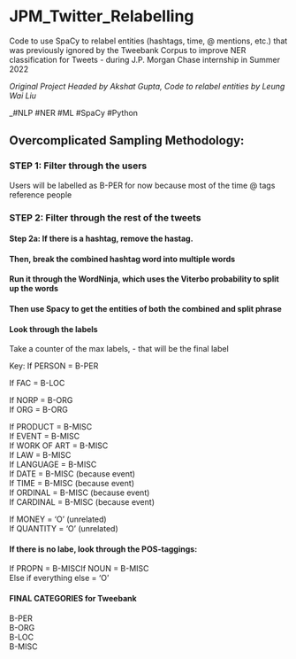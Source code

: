 # JPM_Twitter_Relabelling

Code to use SpaCy to relabel entities (hashtags, time, @ mentions, etc.) that was previously ignored by the Tweebank Corpus to improve NER classification for Tweets - during J.P. Morgan Chase internship in Summer 2022

_Original Project Headed by Akshat Gupta, Code to relabel entities by Leung Wai Liu_

_\#NLP \#NER \#ML \#SpaCy \#Python

## Overcomplicated Sampling Methodology: 

### STEP 1: Filter through the users <br>

Users will be labelled as B-PER for now because most of the time @ tags reference people


### STEP 2: Filter through the rest of the tweets

#### Step 2a: If there is a hashtag, remove the hastag.

#### Then, break the combined hashtag word into multiple words

#### Run it through the WordNinja, which uses the Viterbo probability to split up the words

#### Then use Spacy to get the entities of both the combined and split phrase

#### Look through the labels
Take a counter of the max labels, - that will be the final label

Key: 
If PERSON = B-PER

If FAC = B-LOC

If NORP = B-ORG <br>
If ORG = B-ORG

If PRODUCT = B-MISC <br>
If EVENT = B-MISC <br>
If WORK OF ART = B-MISC <br>
If LAW = B-MISC <br>
If LANGUAGE = B-MISC <br>
If DATE = B-MISC (because event) <br>
If TIME = B-MISC (because event) <br>
If ORDINAL = B-MISC (because event) <br>
If CARDINAL = B-MISC (because event) <br>

If MONEY = ‘O’ (unrelated) <br>
If QUANTITY = ‘O’ (unrelated) 


#### If there is no labe, look through the POS-taggings: <br>
If PROPN = B-MISCIf NOUN = B-MISC <br> 
Else if everything else = ‘O’


#### FINAL CATEGORIES for Tweebank
B-PER <br>
B-ORG <br>
B-LOC <br>
B-MISC
